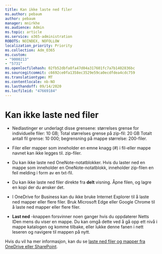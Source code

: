 ```yaml
---
title: Kan ikke laste ned filer
ms.author: pebaum
author: pebaum
manager: mnirkhe
ms.audience: Admin
ms.topic: article
ms.service: o365-administration
ROBOTS: NOINDEX, NOFOLLOW
localization_priority: Priority
ms.collection: Adm_O365
ms.custom:
- "9000213"
- "5731"
ms.openlocfilehash: 02fb52dbfa8fa47d04a317601fc7a7b1402836bc
ms.sourcegitcommit: c6692ce0fa1358ec3529e59ca0ecdfdea4cdc759
ms.translationtype: MT
ms.contentlocale: nb-NO
ms.lasthandoff: 09/14/2020
ms.locfileid: "47669184"
---
```

# <a name="unable-to-download-files"></a>Kan ikke laste ned filer

- Nedlastinger er underlagt disse grensene: størrelses grense for individuelle filer: 10 GB; Total størrelses grense på zip-fil: 20 GB Totalt antall fil grense: 10 000; begrensning på mappe størrelse: 200-filer.
- Filer eller mapper som inneholder en emne knagg (#) i fil-eller mappe navnet kan ikke legges til. zip-filer.  
    
- Du kan ikke laste ned OneNote-notatblokker. Hvis du laster ned en mappe som inneholder en OneNote-notatblokk, inneholder zip-filen en feil melding i form av en txt-fil.  
    
- Du kan ikke laste ned filer direkte fra **delt**  visning. Åpne filen, og lagre en kopi der du ønsker det.  
    
- I OneDrive for Business kan du ikke bruke Internet Explorer til å laste ned mapper eller flere filer. Bruk Microsoft Edge eller Google Chrome til å laste ned mapper eller flere filer.  
    
- **Last ned** -knappen forsvinner noen ganger hvis du oppdaterer Netts IDen mens du viser en mappe. Du kan omgå dette ved å gå opp ett nivå i mappe katalogen og komme tilbake, eller lukke denne fanen i nett leseren og navigere til mappen på nytt.  
    
Hvis du vil ha mer informasjon, kan du se [laste ned filer og mapper fra OneDrive eller SharePoint](https://support.office.com/article/download-files-and-folders-from-onedrive-or-sharepoint-5c7397b7-19c7-4893-84fe-d02e8fa5df05).